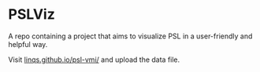 # PSLViz
A repo containing a project that aims to visualize PSL in a user-friendly and helpful way.

Visit [linqs.github.io/psl-vmi/](https://linqs.github.io/psl-vmi/) and upload the data file.
